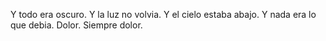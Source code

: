Y todo era oscuro. Y la luz no volvia. Y el cielo estaba abajo. Y nada era lo que debia.
Dolor. Siempre dolor.
